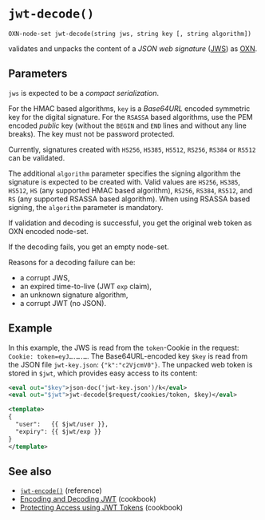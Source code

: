 # `jwt-decode()`

```
OXN-node-set jwt-decode(string jws, string key [, string algorithm])
```

validates and unpacks the content of a _JSON web signature_ ([JWS](https://tools.ietf.org/html/rfc7515)) as [OXN](/reference/templating/oxn.md).


## Parameters

`jws` is expected to be a _compact serialization_.

For the HMAC based algorithms, `key` is a _Base64URL_ encoded symmetric key for the digital signature. For the `RSASSA` based algorithms, use the PEM encoded *public* key (without the `BEGIN` and `END` lines and without any line breaks). The key must not be password protected.

Currently, signatures created with `HS256`, `HS385`, `HS512`, `RS256`, `RS384` or `RS512` can be validated.

The additional `algorithm` parameter specifies the signing algorithm the signature is expected to be created with. Valid values are `HS256`, `HS385`, `HS512`, `HS` (any supported HMAC based algorithm), `RS256`, `RS384`, `RS512`, and `RS` (any supported RSASSA based algorithm). When using RSASSA based signing, the `algorithm` parameter is mandatory.

If validation and decoding is successful, you get the original web token as OXN encoded node-set.

If the decoding fails, you get an empty node-set.

Reasons for a decoding failure can be:

* a corrupt JWS,
* an expired time-to-live (JWT `exp` claim),
* an unknown signature algorithm,
* a corrupt JWT (no JSON).

## Example

In this example, the JWS is read from the `token`-Cookie in the request: `Cookie: token=eyJ….….…`.
The Base64URL-encoded key `$key` is read from the JSON file `jwt-key.json`: `{"k":"c2VjcmV0"}`.
The unpacked web token is stored in `$jwt`, which provides easy access to its content:

```xml
<eval out="$key">json-doc('jwt-key.json')/k</eval>
<eval out="$jwt">jwt-decode($request/cookies/token, $key)</eval>

<template>
{
  "user":   {{ $jwt/user }},
  "expiry": {{ $jwt/exp }}
}
</template>
```

## See also

* [`jwt-encode()`](jwt-encode.md) (reference)
* [Encoding and Decoding JWT](/cookbook/jwt.md) (cookbook)
* [Protecting Access using JWT Tokens](/cookbook/x-flat-jwt.md) (cookbook)
